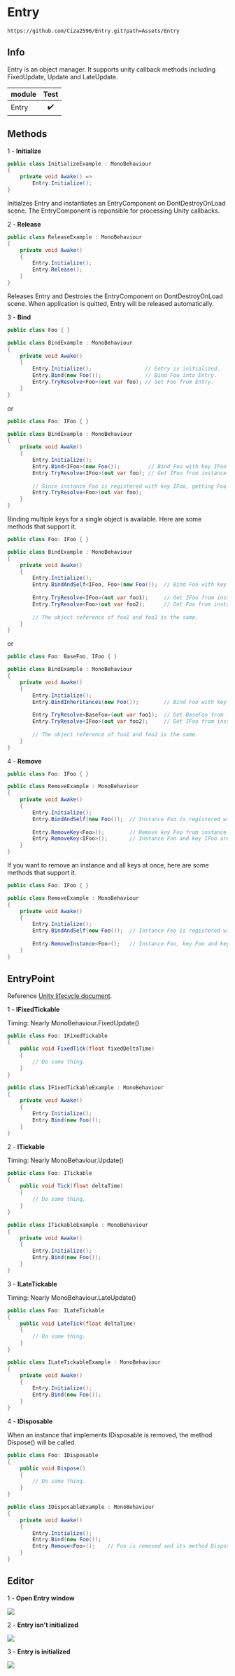 # Entry
```
https://github.com/Ciza2596/Entry.git?path=Assets/Entry
```

## Info
Entry is an object manager. It supports unity callback methods including FixedUpdate, Update and  LateUpdate.

module | Test |
--- | :---: |
Entry | ✔️ |


## Methods

1 - **Initialize**

```csharp
public class InitializeExample : MonoBehaviour
{
    private void Awake() =>
        Entry.Initialize();
}
```
Initialzes Entry and instantiates an EntryComponent on DontDestroyOnLoad scene. The EntryComponent is reponsible for processing Unity callbacks. 

2 - **Release**
```csharp
public class ReleaseExample : MonoBehaviour
{
    private void Awake() 
    {
        Entry.Initialize();
        Entry.Release();
    }
}
```
Releases Entry and Destroies the EntryComponent on DontDestroyOnLoad scene. When application is quitted, Entry will be released automatically.

3 - **Bind**
```csharp
public class Foo { }

public class BindExample : MonoBehaviour
{
    private void Awake()
    {
        Entry.Initialize();                 // Entry is initialized.
        Entry.Bind(new Foo());              // Bind Foo into Entry.
        Entry.TryResolve<Foo>(out var foo); // Get Foo from Entry.
    }
}
```
or

```csharp
public class Foo: IFoo { }

public class BindExample : MonoBehaviour
{
    private void Awake()
    {
        Entry.Initialize();            
        Entry.Bind<IFoo>(new Foo());         // Bind Foo with key IFoo into Entry.
        Entry.TryResolve<IFoo>(out var foo); // Get IFoo from instance Foo in Entry.
        
        // Since instance Foo is registered with key IFoo, getting Foo by using key Foo will not work.
        Entry.TryResolve<Foo>(out var foo);
    }
}
```
Binding multiple keys for a single object is available. Here are some methods that support it.
```csharp
public class Foo: IFoo { }

public class BindExample : MonoBehaviour
{
    private void Awake()
    {
        Entry.Initialize();            
        Entry.BindAndSelf<IFoo, Foo>(new Foo());  // Bind Foo with key IFoo and Foo into Entry.
        
        Entry.TryResolve<IFoo>(out var foo1);     // Get IFoo from instance Foo in Entry.
        Entry.TryResolve<Foo>(out var foo2);      // Get Foo from instance Foo in Entry.
        
        // The object reference of foo1 and foo2 is the same.
    }
}
```
or
```csharp
public class Foo: BaseFoo, IFoo { }

public class BindExample : MonoBehaviour
{
    private void Awake()
    {
        Entry.Initialize();            
        Entry.BindInheritances(new Foo());        // Bind Foo with key BaseFoo and IFoo into Entry.
        
        Entry.TryResolve<BaseFoo>(out var foo1);  // Get BaseFoo from instance Foo in Entry.
        Entry.TryResolve<IFoo>(out var foo2);     // Get IFoo from instance Foo in Entry.
        
        // The object reference of foo1 and foo2 is the same.
    }
}
```
4 - **Remove**
```csharp
public class Foo: IFoo { }

public class RemoveExample : MonoBehaviour
{
    private void Awake()
    {
        Entry.Initialize();
        Entry.BindAndSelf(new Foo());  // Instance Foo is registered with two keys, Foo and IFoo.
        
        Entry.RemoveKey<Foo>();        // Remove key Foo from instance Foo. Instance Foo won't be removed from Entry, because it still has a key, IFoo.
        Entry.RemoveKey<IFoo>();       // Instance Foo and key IFoo are both removed.
    }
}
```
If you want to remove an instance and all keys at once, here are some methods that support it.
```csharp
public class Foo: IFoo { }

public class RemoveExample : MonoBehaviour
{
    private void Awake()
    {
        Entry.Initialize();
        Entry.BindAndSelf(new Foo());  // Instance Foo is registered with two keys, Foo and IFoo.
        
        Entry.RemoveInstance<Foo>();   // Instance Foo, key Foo and key IFoo are all removed.
    }
}
```


## EntryPoint

Reference [Unity lifecycle document](https://docs.unity.cn/530/Documentation/Manual/ExecutionOrder.html).

1 - **IFixedTickable**

Timing: Nearly MonoBehaviour.FixedUpdate()
```csharp
public class Foo: IFixedTickable
{
    public void FixedTick(float fixedDeltaTime)
    {
        // Do some thing.
    }
}

public class IFixedTickableExample : MonoBehaviour
{
    private void Awake()
    {
        Entry.Initialize();
        Entry.Bind(new Foo());
    }
}
```

2 - **ITickable**

Timing: Nearly MonoBehaviour.Update()
```csharp
public class Foo: ITickable
{
    public void Tick(float deltaTime)
    {
        // Do some thing.
    }
}

public class ITickableExample : MonoBehaviour
{
    private void Awake()
    {
        Entry.Initialize();
        Entry.Bind(new Foo());
    }
}
```

3 - **ILateTickable**

Timing: Nearly MonoBehaviour.LateUpdate()
```csharp
public class Foo: ILateTickable
{
    public void LateTick(float deltaTime)
    {
        // Do some thing.
    }
}

public class ILateTickableExample : MonoBehaviour
{
    private void Awake()
    {
        Entry.Initialize();
        Entry.Bind(new Foo());
    }
}
```

4 - **IDisposable**

When an instance that implements IDisposable is removed, the method Dispose() will be called.
```csharp
public class Foo: IDisposable
{
    public void Dispose()
    {
        // Do some thing.
    }
}

public class IDisposableExample : MonoBehaviour
{
    private void Awake()
    {
        Entry.Initialize();
        Entry.Bind(new Foo());
        Entry.Remove<Foo>();    // Foo is removed and its method Dispose() is called.
    }
}
```


## Editor
1 - **Open Entry window**

<img src="Document/Image/EntryWindowPath.png?"/>

2 - **Entry isn't initialized**
          
<img src="Document/Image/EntryWindowIsntInitialized.png?"/>

3 - **Entry is initialized**

<img src="Document/Image/EntryWindowIsInitialized.png?"/>

